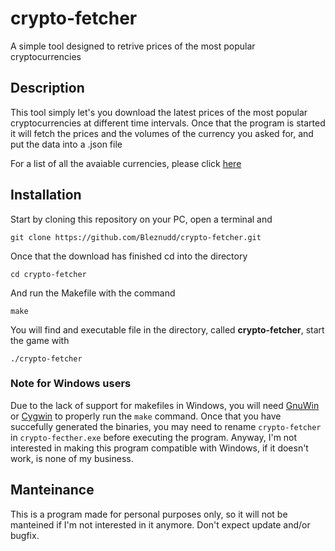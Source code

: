 # crypto-fetcher
A simple tool designed to retrive prices of the most popular cryptocurrencies

## Description
This tool simply let's you download the latest prices of the most popular cryptocurrencies at different time intervals.
Once that the program is started it will fetch the prices and the volumes of the currency you asked for, and put the data into a .json file

For a list of all the avaiable currencies, please click [here](https://www.cryptocompare.com/api/data/coinlist/)

## Installation
Start by cloning this repository on your PC, open a terminal and
```
git clone https://github.com/Bleznudd/crypto-fetcher.git
```

Once that the download has finished cd into the directory
```
cd crypto-fetcher
```

And run the Makefile with the command
```
make
```

You will find and executable file in the directory, called **crypto-fetcher**, start the game with
```
./crypto-fetcher
```

### Note for Windows users
Due to the lack of support for makefiles in Windows, you will need [GnuWin](http://gnuwin32.sourceforge.net/) or [Cygwin](http://www.cygwin.com/) to properly run the `make` command.
Once that you have succefully generated the binaries, you may need to rename `crypto-fetcher` in `crypto-fecther.exe` before executing the program.
Anyway, I'm not interested in making this program compatible with Windows, if it doesn't work, is none of my business.

## Manteinance
This is a program made for personal purposes only, so it will not be manteined if I'm not interested in it anymore.
Don't expect update and/or bugfix.

